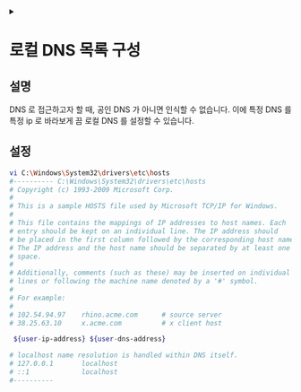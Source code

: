 <link rel="stylesheet" type="text/css" href="/css/header.css">
<link rel="stylesheet" type="text/css" href="/css/bootstrap/5.3.0-alpha1/bootstrap.css">
<div class="sticky-top bg-white pt-1 pb-2" id="header-div-max"></div>
<details id="display-none"><summary></summary>
  <script src="/js/header.js" defer="defer"></script>
  <script src="/js/table/numbering.js" defer="defer"></script>
  <script src="/js/bootstrap/5.3.0-alpha1/bootstrap.bundle.js" defer="defer"></script>
</details>

# 로컬 DNS 목록 구성

## 설명

DNS 로 접근하고자 할 때, 공인 DNS 가 아니면 인식할 수 없습니다.
이에 특정 DNS 를 특정 ip 로 바라보게 끔 로컬 DNS 를 설정할 수 있습니다.

## 설정

```bash
vi C:\Windows\System32\drivers\etc\hosts
#---------- C:\Windows\System32\drivers\etc\hosts
# Copyright (c) 1993-2009 Microsoft Corp.
#
# This is a sample HOSTS file used by Microsoft TCP/IP for Windows.
#
# This file contains the mappings of IP addresses to host names. Each
# entry should be kept on an individual line. The IP address should
# be placed in the first column followed by the corresponding host name.
# The IP address and the host name should be separated by at least one
# space.
#
# Additionally, comments (such as these) may be inserted on individual
# lines or following the machine name denoted by a '#' symbol.
#
# For example:
#
# 102.54.94.97    rhino.acme.com      # source server
# 38.25.63.10     x.acme.com          # x client host

 ${user-ip-address} ${user-dns-address}

# localhost name resolution is handled within DNS itself.
# 127.0.0.1       localhost
# ::1             localhost
#----------
```
